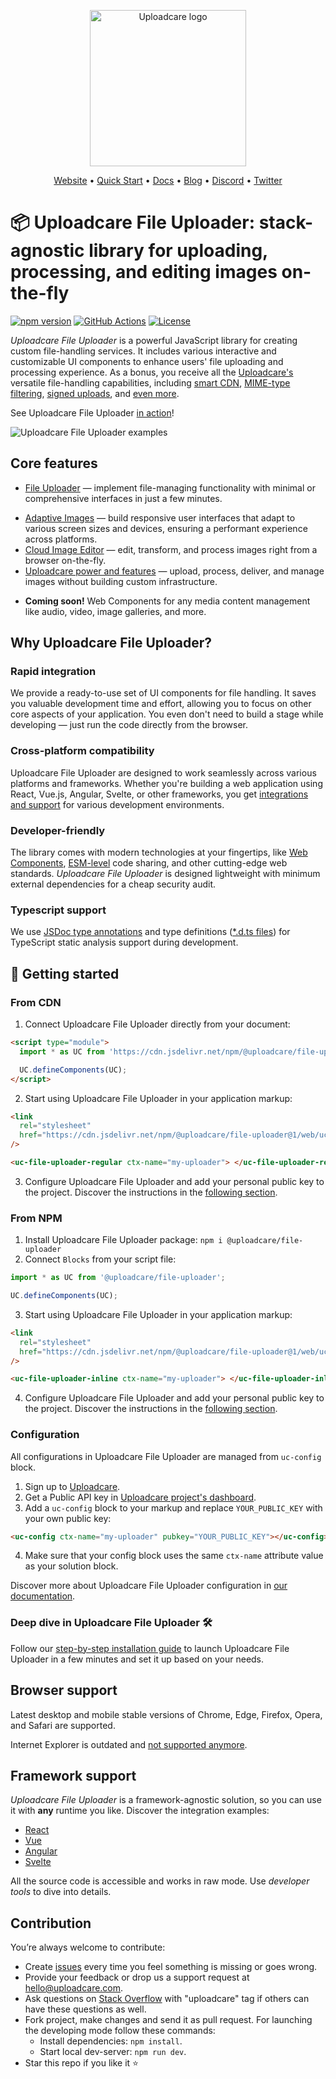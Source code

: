 <p align="center">
  <a href="https://uploadcare.com/?ref=github-readme">
    <picture>
      <source media="(prefers-color-scheme: light)" srcset="https://ucarecdn.com/1b4714cd-53be-447b-bbde-e061f1e5a22f/logosafespacetransparent.svg">
      <source media="(prefers-color-scheme: dark)" srcset="https://ucarecdn.com/3b610a0a-780c-4750-a8b4-3bf4a8c90389/logotransparentinverted.svg">
      <img width=250 alt="Uploadcare logo" src="https://ucarecdn.com/1b4714cd-53be-447b-bbde-e061f1e5a22f/logosafespacetransparent.svg">
    </picture>
  </a>
</p>
<p align="center">
  <a href="https://uploadcare.com?ref=github-readme">Website</a> • 
  <a href="https://uploadcare.com/docs/start/quickstart?ref=github-readme">Quick Start</a> • 
  <a href="https://uploadcare.com/docs?ref=github-readme">Docs</a> • 
  <a href="https://uploadcare.com/blog?ref=github-readme">Blog</a> • 
  <a href="https://discord.gg/mKWRgRsVz8?ref=github-readme">Discord</a> •
  <a href="https://twitter.com/Uploadcare?ref=github-readme">Twitter</a>
</p>

# 📦 Uploadcare File Uploader: stack-agnostic library for uploading, processing, and editing images on-the-fly

[![npm version](https://badge.fury.io/js/@uploadcare%2Ffile-uploader.svg)](https://www.npmjs.com/package/@uploadcare/file-uploader)
[![GitHub Actions](https://github.com/uploadcare/blocks/workflows/checks/badge.svg)](https://github.com/uploadcare/blocks/actions?query=workflow%3ABuild+branch%3Amaster)
[![License](https://img.shields.io/badge/License-MIT-blue.svg)](https://opensource.org/licenses/MIT)

_Uploadcare File Uploader_ is a powerful JavaScript library for creating custom file-handling services.
It includes various interactive and customizable UI components to enhance users' file uploading
and processing experience. As a bonus, you receive all the
[Uploadcare's](https://uploadcare.com/?ref=github-readme) versatile file-handling capabilities,
including [smart CDN](https://uploadcare.com/docs/delivery/cdn/#content-delivery-network/?ref=github-readme),
[MIME-type filtering](https://uploadcare.com/docs/moderation/#file-types/?ref=github-readme),
[signed uploads](https://uploadcare.com/docs/security/secure-uploads/?ref=github-readme),
and [even more](<(https://uploadcare.com/features/?ref=github-readme)>).

See Uploadcare File Uploader [in action](https://codesandbox.io/p/devbox/github/uploadcare/blocks-examples/tree/main/examples/js-uploader)!

<img alt="Uploadcare File Uploader examples" src="https://ucarecdn.com/2883da9f-6962-49db-9947-f91a3e25be2f/-/preview/">

## Core features

- [File Uploader](https://uploadcare.com/docs/file-uploader/?ref=github-readme) — implement file-managing functionality with minimal or comprehensive interfaces in just a few minutes.
<!-- - [Advanced Customization](/blocks/) — create unique file-uploading interfaces by reorganizing pre-built components and styles with custom based on your needs. -->
- [Adaptive Images](https://uploadcare.com/docs/adaptive-image/?ref=github-readme) — build responsive user interfaces that adapt to various screen sizes and devices, ensuring a performant experience across platforms.
- [Cloud Image Editor](https://uploadcare.com/docs/file-uploader/image-editor/?ref=github-readme) — edit, transform, and process images right from a browser on-the-fly.
- [Uploadcare power and features](https://uploadcare.com/features/?ref=github-readme) — upload, process, deliver, and manage images without building custom infrastructure.

* **Coming soon!** Web Components for any media content management like audio, video, image galleries, and more.

## Why Uploadcare File Uploader?

### Rapid integration

We provide a ready-to-use set of UI components for file handling. It saves you valuable development time and effort, allowing you to focus on other core aspects of your application. You even don't need to build a stage while developing — just run the code directly from the browser.

### Cross-platform compatibility

Uploadcare File Uploader are designed to work seamlessly across various platforms and frameworks. Whether you're building a web application using React, Vue.js, Angular, Svelte, or other frameworks, you get [integrations and support](https://uploadcare.com/docs/integrations/?ref=github-readme) for various development environments.

### Developer-friendly

The library comes with modern technologies at your fingertips, like [Web Components](https://developer.mozilla.org/en-US/docs/Web/API/Web_components), [ESM-level](https://developer.mozilla.org/en-US/docs/Web/JavaScript/Guide/Modules) code sharing, and other cutting-edge web standards. _Uploadcare File Uploader_ is designed lightweight with minimum external dependencies for a cheap security audit.

### Typescript support

We use [JSDoc type annotations](https://www.typescriptlang.org/docs/handbook/intro-to-js-ts.html) and type definitions ([\*.d.ts files](https://www.typescriptlang.org/docs/handbook/declaration-files/dts-from-js.html)) for TypeScript static analysis support during development.

## 🚀 Getting started

### From CDN

1. Connect Uploadcare File Uploader directly from your document:

```html
<script type="module">
  import * as UC from 'https://cdn.jsdelivr.net/npm/@uploadcare/file-uploader@1/web/file-uploader.min.js';

  UC.defineComponents(UC);
</script>
```

2. Start using Uploadcare File Uploader in your application markup:

```html
<link
  rel="stylesheet"
  href="https://cdn.jsdelivr.net/npm/@uploadcare/file-uploader@1/web/uc-file-uploader-regular.min.css"
/>

<uc-file-uploader-regular ctx-name="my-uploader"> </uc-file-uploader-regular>
```

3. Configure Uploadcare File Uploader and add your personal public key to the project. Discover the instructions in the [following section](#configuration).

### From NPM

1. Install Uploadcare File Uploader package: `npm i @uploadcare/file-uploader`
2. Connect `Blocks` from your script file:

```js
import * as UC from '@uploadcare/file-uploader';

UC.defineComponents(UC);
```

3. Start using Uploadcare File Uploader in your application markup:

```html
<link
  rel="stylesheet"
  href="https://cdn.jsdelivr.net/npm/@uploadcare/file-uploader@1/web/uc-file-uploader-regular.min.css"
/>

<uc-file-uploader-inline ctx-name="my-uploader"> </uc-file-uploader-inline>
```

4. Configure Uploadcare File Uploader and add your personal public key to the project. Discover the instructions in the [following section](#configuration).

### Configuration

All configurations in Uploadcare File Uploader are managed from `uc-config` block.

1. Sign up to [Uploadcare](https://app.uploadcare.com/accounts/signup/?ref=github-readme).
2. Get a Public API key in [Uploadcare project's dashboard](https://app.uploadcare.com/projects/-/api-keys/?ref=github-readme).
3. Add a `uc-config` block to your markup and replace `YOUR_PUBLIC_KEY` with your own public key:

```html
<uc-config ctx-name="my-uploader" pubkey="YOUR_PUBLIC_KEY"></uc-config>
```

4. Make sure that your config block uses the same `ctx-name` attribute value as your solution block.

Discover more about Uploadcare File Uploader configuration in [our documentation](https://uploadcare.com/docs/file-uploader/configuration/?ref=github-readme).

### Deep dive in Uploadcare File Uploader 🛠

Follow our [step-by-step installation guide](https://uploadcare.com/docs/file-uploader/installation/?ref=github-readme) to launch Uploadcare File Uploader in a few minutes and set it up based on your needs.

## Browser support

Latest desktop and mobile stable versions of Chrome, Edge, Firefox, Opera, and Safari are supported.

Internet Explorer is outdated and [not supported anymore](https://uploadcare.com/blog/uploadcare-stops-internet-explorer-support/?ref=github-readme).

## Framework support

_Uploadcare File Uploader_ is a framework-agnostic solution, so you can use it with **any** runtime you like. Discover the integration examples:
<br/>

- [React](https://github.com/uploadcare/uc-blocks-examples/tree/main/examples/react-uploader)
- [Vue](https://github.com/uploadcare/uc-blocks-examples/tree/main/examples/vue-uploader)
- [Angular](https://github.com/uploadcare/uc-blocks-examples/tree/main/examples/angular-uploader)
- [Svelte](https://github.com/uploadcare/uc-blocks-examples/tree/main/examples/svelte-uploader)

All the source code is accessible and works in raw mode. Use _developer tools_ to dive into details.

## Contribution

You’re always welcome to contribute:

- Create [issues](https://github.com/uploadcare/file-uploader/issues) every time you feel something is missing or goes wrong.
- Provide your feedback or drop us a support request at <a href="mailto:hello@uploadcare.com">hello@uploadcare.com</a>.
- Ask questions on [Stack Overflow](https://stackoverflow.com/questions/tagged/uploadcare) with "uploadcare" tag if others can have these questions as well.
- Fork project, make changes and send it as pull request. For launching the developing mode follow these commands:
  - Install dependencies: `npm install`.
  - Start local dev-server: `npm run dev`.
- Star this repo if you like it ⭐️
